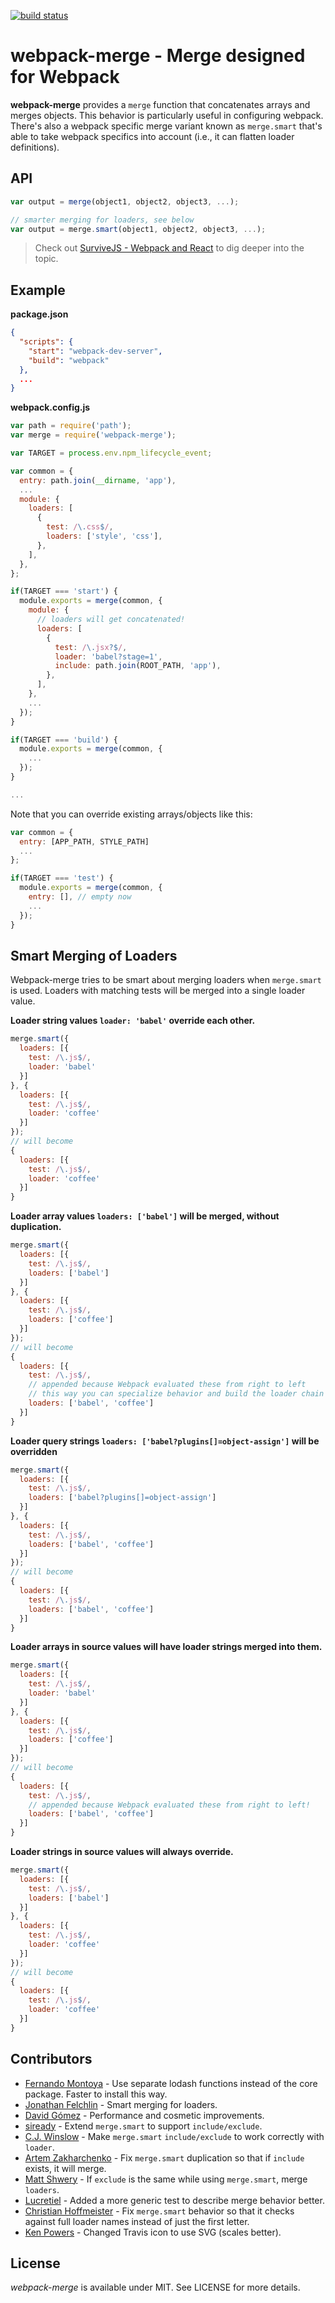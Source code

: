 [![build status](https://secure.travis-ci.org/survivejs/webpack-merge.svg)](http://travis-ci.org/survivejs/webpack-merge)
# webpack-merge - Merge designed for Webpack

**webpack-merge** provides a `merge` function that concatenates arrays and merges objects. This behavior is particularly useful in configuring webpack. There's also a webpack specific merge variant known as `merge.smart` that's able to take webpack specifics into account (i.e., it can flatten loader definitions).

## API

```javascript
var output = merge(object1, object2, object3, ...);

// smarter merging for loaders, see below
var output = merge.smart(object1, object2, object3, ...);
```

> Check out [SurviveJS - Webpack and React](http://survivejs.com/) to dig deeper into the topic.

## Example

**package.json**

```json
{
  "scripts": {
    "start": "webpack-dev-server",
    "build": "webpack"
  },
  ...
}
```

**webpack.config.js**

```javascript
var path = require('path');
var merge = require('webpack-merge');

var TARGET = process.env.npm_lifecycle_event;

var common = {
  entry: path.join(__dirname, 'app'),
  ...
  module: {
    loaders: [
      {
        test: /\.css$/,
        loaders: ['style', 'css'],
      },
    ],
  },
};

if(TARGET === 'start') {
  module.exports = merge(common, {
    module: {
      // loaders will get concatenated!
      loaders: [
        {
          test: /\.jsx?$/,
          loader: 'babel?stage=1',
          include: path.join(ROOT_PATH, 'app'),
        },
      ],
    },
    ...
  });
}

if(TARGET === 'build') {
  module.exports = merge(common, {
    ...
  });
}

...
```

Note that you can override existing arrays/objects like this:

```javascript
var common = {
  entry: [APP_PATH, STYLE_PATH]
  ...
};

if(TARGET === 'test') {
  module.exports = merge(common, {
    entry: [], // empty now
    ...
  });
}
```

## Smart Merging of Loaders

Webpack-merge tries to be smart about merging loaders when `merge.smart` is used. Loaders with matching tests will be merged into a single loader value.

**Loader string values `loader: 'babel'` override each other.**

```javascript
merge.smart({
  loaders: [{
    test: /\.js$/,
    loader: 'babel'
  }]
}, {
  loaders: [{
    test: /\.js$/,
    loader: 'coffee'
  }]
});
// will become
{
  loaders: [{
    test: /\.js$/,
    loader: 'coffee'
  }]
}
```

**Loader array values `loaders: ['babel']` will be merged, without duplication.**

```javascript
merge.smart({
  loaders: [{
    test: /\.js$/,
    loaders: ['babel']
  }]
}, {
  loaders: [{
    test: /\.js$/,
    loaders: ['coffee']
  }]
});
// will become
{
  loaders: [{
    test: /\.js$/,
    // appended because Webpack evaluated these from right to left
    // this way you can specialize behavior and build the loader chain
    loaders: ['babel', 'coffee']
  }]
}
```

**Loader query strings `loaders: ['babel?plugins[]=object-assign']` will be overridden**

```javascript
merge.smart({
  loaders: [{
    test: /\.js$/,
    loaders: ['babel?plugins[]=object-assign']
  }]
}, {
  loaders: [{
    test: /\.js$/,
    loaders: ['babel', 'coffee']
  }]
});
// will become
{
  loaders: [{
    test: /\.js$/,
    loaders: ['babel', 'coffee']
  }]
}
```

**Loader arrays in source values will have loader strings merged into them.**

```javascript
merge.smart({
  loaders: [{
    test: /\.js$/,
    loader: 'babel'
  }]
}, {
  loaders: [{
    test: /\.js$/,
    loaders: ['coffee']
  }]
});
// will become
{
  loaders: [{
    test: /\.js$/,
    // appended because Webpack evaluated these from right to left!
    loaders: ['babel', 'coffee']
  }]
}
```

**Loader strings in source values will always override.**

```javascript
merge.smart({
  loaders: [{
    test: /\.js$/,
    loaders: ['babel']
  }]
}, {
  loaders: [{
    test: /\.js$/,
    loader: 'coffee'
  }]
});
// will become
{
  loaders: [{
    test: /\.js$/,
    loader: 'coffee'
  }]
}
```

## Contributors

* [Fernando Montoya](https://github.com/montogeek) - Use separate lodash functions instead of the core package. Faster to install this way.
* [Jonathan Felchlin](https://github.com/GreenGremlin) - Smart merging for loaders.
* [David Gómez](https://github.com/davegomez) - Performance and cosmetic improvements.
* [siready](https://github.com/siready) - Extend `merge.smart` to support `include/exclude`.
* [C.J. Winslow](https://github.com/Whoaa512) - Make `merge.smart` `include/exclude` to work correctly with `loader`.
* [Artem Zakharchenko](https://github.com/blackrabbit99) - Fix `merge.smart` duplication so that if `include` exists, it will merge.
* [Matt Shwery](https://github.com/mshwery) - If `exclude` is the same while using `merge.smart`, merge `loaders`.
* [Lucretiel](https://github.com/Lucretiel) - Added a more generic test to describe merge behavior better.
* [Christian Hoffmeister](https://github.com/choffmeister) - Fix `merge.smart` behavior so that it checks against full loader names instead of just the first letter.
* [Ken Powers](https://github.com/knpwrs) - Changed Travis icon to use SVG (scales better).

## License

*webpack-merge* is available under MIT. See LICENSE for more details.
